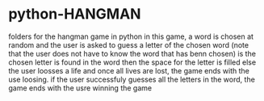 # python-HANGMAN
folders for the hangman game in python
in this game, a word is chosen at random and the user is asked to guess a letter of the chosen word (note that the user does not have to know the word that has benn chosen) is the chosen letter is found in the word then the space for the letter is filled else the user loosses a life and once all lives are lost, the game ends with the use loosing. if the user successfuly guesses all the letters in the word, the game ends with the usre winning the game
